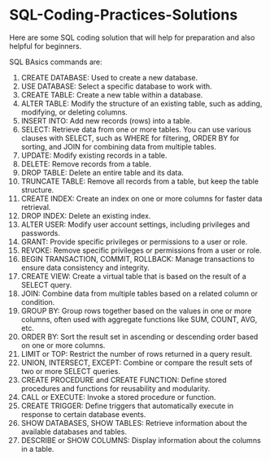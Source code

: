 # SQL-Coding-Practices-Solutions
Here are some SQL coding solution that will help for preparation and also helpful for beginners. 

SQL BAsics commands are:


1. CREATE DATABASE: Used to create a new database.
2. USE DATABASE: Select a specific database to work with.
3. CREATE TABLE: Create a new table within a database.
4. ALTER TABLE: Modify the structure of an existing table, such as adding, modifying, or deleting columns.
5. INSERT INTO: Add new records (rows) into a table.
6. SELECT: Retrieve data from one or more tables. You can use various clauses with SELECT, such as WHERE for filtering, ORDER BY for sorting, and JOIN for combining data from multiple tables.
7. UPDATE: Modify existing records in a table.
8. DELETE: Remove records from a table.
9. DROP TABLE: Delete an entire table and its data.
10. TRUNCATE TABLE: Remove all records from a table, but keep the table structure.
11. CREATE INDEX: Create an index on one or more columns for faster data retrieval.
12. DROP INDEX: Delete an existing index.
13. ALTER USER: Modify user account settings, including privileges and passwords.
14. GRANT: Provide specific privileges or permissions to a user or role.
15. REVOKE: Remove specific privileges or permissions from a user or role.
16. BEGIN TRANSACTION, COMMIT, ROLLBACK: Manage transactions to ensure data consistency and integrity.
17. CREATE VIEW: Create a virtual table that is based on the result of a SELECT query.
18. JOIN: Combine data from multiple tables based on a related column or condition.
19. GROUP BY: Group rows together based on the values in one or more columns, often used with aggregate functions like SUM, COUNT, AVG, etc.
20. ORDER BY: Sort the result set in ascending or descending order based on one or more columns.
21. LIMIT or TOP: Restrict the number of rows returned in a query result.
22. UNION, INTERSECT, EXCEPT: Combine or compare the result sets of two or more SELECT queries.
23. CREATE PROCEDURE and CREATE FUNCTION: Define stored procedures and functions for reusability and modularity.
24. CALL or EXECUTE: Invoke a stored procedure or function.
25. CREATE TRIGGER: Define triggers that automatically execute in response to certain database events.
26. SHOW DATABASES, SHOW TABLES: Retrieve information about the available databases and tables.
27. DESCRIBE or SHOW COLUMNS: Display information about the columns in a table.
